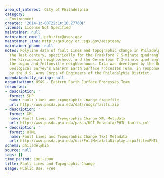 ```yaml
---
area_of_interest: City of Philadelphia
category:
- Environment
created: '2014-12-08T22:10:10.277601'
license: License Not Specified
maintainer: null
maintainer_email: pchirico@usgs.gov
maintainer_link: http://geology.er.usgs.gov/eespteam/
maintainer_phone: null
notes: Polyline data of fault Lines and topographic change in Philadelphia during
  the last century, specifically for the Frankford 7.5-minute quadrangle, which includes
  the Wissinoming neighborhood, and the Germantown 7.5-minute quadrangle, which includes
  the Logan and Feltonville neighborhoods. Data was developed by the United States
  Geological Survey's Eastern Earth Surface Processes Team, in response to a request
  by the U.S. Army Corps of Engineers of the Philadelphia District.
opendataphilly_rating: null
organization: USGS - Eastern Earth Surface Processes Team
resources:
- description: ''
  format: SHP
  name: Fault Lines and Topographic Change Shapefile
  url: http://www.pasda.psu.edu/data/usgs/faults.zip
- description: ''
  format: XML
  name: Fault Lines and Topographic Change XML Metadata
  url: http://www.pasda.psu.edu/pasda/UCI_Metadata/PHIL_faults.xml
- description: ''
  format: HTML
  name: Fault Lines and Topographic Change Text Metadata
  url: http://www.pasda.psu.edu/uci/FullMetadataDisplay.aspx?file=PHIL_faults.xml
schema: philadelphia
source: null
tags: []
time_period: 1901-2000
title: Fault Lines and Topographic Change
usage: Public Use; Free
---
```

